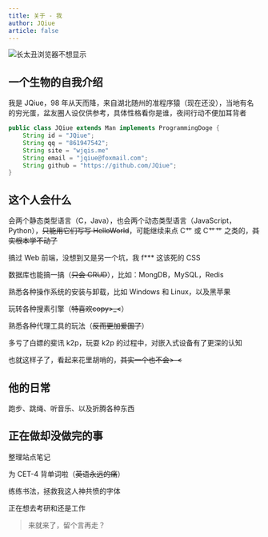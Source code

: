 ```yaml
---
title: 关于 - 我
author: JQiue
article: false
---
```


![长太丑浏览器不想显示]()

## 一个生物的自我介绍

我是 JQiue，98 年从天而降，来自湖北随州的准程序猿（现在还没），当地有名的穷光蛋，盆友圈人设仅供参考，具体性格看你是谁，夜间行动不便加耳背者

```java
public class JQiue extends Man implements ProgrammingDoge {
    String id = "JQiue";
    String qq = "861947542";
    String site = "wjqis.me"
    String email = "jqiue@foxmail.com";
    String github = "https://github.com/JQiue";
}
```

## 这个人会什么

会两个静态类型语言（C，Java），也会两个动态类型语言（JavaScript，Python），~~只能用它们写写 HelloWorld~~，可能继续来点 C艹 或 C艹艹 之类的，~~其实根本学不动了~~

搞过 Web 前端，没想到又是另一个坑，我 f*** 这该死的 CSS

数据库也能搞一搞（~~只会 CRUD~~），比如：MongDB，MySQL，Redis

熟悉各种操作系统的安装与卸载，比如 Windows 和 Linux，以及黑苹果

玩转各种搜素引擎（~~特喜欢copy>_<~~）

熟悉各种代理工具的玩法（~~反而更加爱国了~~）

多亏了白嫖的斐讯 k2p，玩耍 k2p 的过程中，对嵌入式设备有了更深的认知

也就这样子了，看起来花里胡哨的，~~其实一个也不会>-<~~

## 他的日常

跑步、跳绳、听音乐、以及折腾各种东西

## 正在做却没做完的事

整理站点笔记

为 CET-4 背单词啦（~~英语永远的痛~~）

练练书法，拯救我这人神共愤的字体

正在想去考研和还是工作

> 来就来了，留个言再走？
